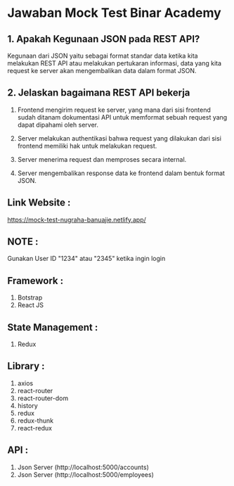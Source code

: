 # Jawaban Mock Test Binar Academy

## 1. Apakah Kegunaan JSON pada REST API?

Kegunaan dari JSON yaitu sebagai format standar data ketika kita melakukan REST API atau melakukan pertukaran informasi, data yang kita request ke server akan mengembalikan data dalam format JSON.

## 2. Jelaskan bagaimana REST API bekerja

1. Frontend mengirim request ke server, yang mana dari sisi frontend sudah ditanam dokumentasi API untuk memformat sebuah request yang dapat dipahami oleh server.

2. Server melakukan authentikasi bahwa request yang dilakukan dari sisi frontend memiliki hak untuk melakukan request.

3. Server menerima request dan memproses secara internal.

4. Server mengembalikan response data ke frontend dalam bentuk format JSON.

## Link Website :

https://mock-test-nugraha-banuajie.netlify.app/

## NOTE :

Gunakan User ID "1234" atau "2345" ketika ingin login

## Framework :

1. Botstrap
2. React JS

## State Management :

1. Redux

## Library :

1. axios
2. react-router
3. react-router-dom
4. history
5. redux
6. redux-thunk
7. react-redux

## API :

1. Json Server (http://localhost:5000/accounts)
2. Json Server (http://localhost:5000/employees)
